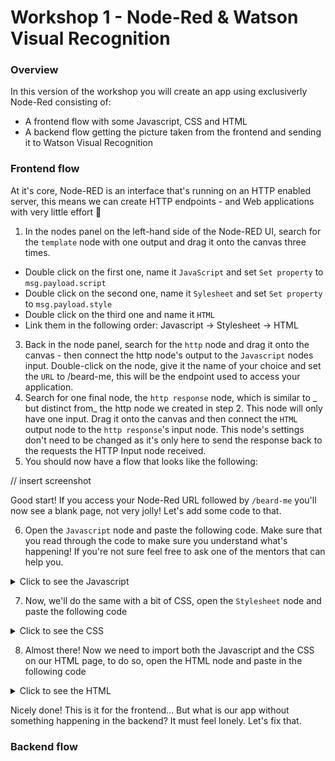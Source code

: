 # Workshop 1 - Node-Red & Watson Visual Recognition

### Overview 

In this version of the workshop you will create an app using exclusiverly Node-Red consisting of: 
* A frontend flow with some Javascript, CSS and HTML
* A backend flow getting the picture taken from the frontend and sending it to Watson Visual Recognition

### Frontend flow

At it's core, Node-RED is an interface that's running on an HTTP enabled server, this means we can create HTTP endpoints - and Web applications with very little effort 🎉

1. In the nodes panel on the left-hand side of the Node-RED UI, search for the `template` node with one output and drag it onto the canvas three times.
  * Double click on the first one, name it `JavaScript` and set `Set property` to `msg.payload.script`
  * Double click on the second one, name it `Sylesheet` and set `Set property` to `msg.payload.style`
  * Double click on the third one and name it `HTML`
  * Link them in the following order: Javascript -> Stylesheet -> HTML
3. Back in the node panel, search for the `http` node and drag it onto the canvas - then connect the http node's output to the `Javascript` nodes input. Double-click on the node, give it the name of your choice and set the `URL` to /beard-me, this will be the endpoint used to access your application.
4. Search for one final node, the `http response` node, which is similar to _ but distinct from_ the http node we created in step 2. This node will only have one input. Drag it onto the canvas and then connect the `HTML` output node to the `http response`'s input node. This node's settings don't need to be changed as it's only here to send the response back to the requests the HTTP Input node received.
5. You should now have a flow that looks like the following:

// insert screenshot

Good start! If you access your Node-Red URL followed by `/beard-me` you'll now see a blank page, not very jolly! Let's add some code to that. 

6. Open the `Javascript` node and paste the following code. Make sure that you read through the code to make sure you understand what's happening! If you're not sure feel free to ask one of the mentors that can help you.
<details>
<summary>Click to see the Javascript</summary>
<p>

```javascript
(function () {

    'use strict';
    // Select the camera element in the DOM
    const camera = document.querySelector('node-red-camera');

    // Event that listens to an event when a picture is taken
    camera.addEventListener('imageavailable', function (data) {
        let img = '<img src="' + data.detail + '" alt="Image before the beard"/>'
        document.body.querySelector('#pic-before').innerHTML = img;
    });

    // Create a new WebSocket connection, we will use this to get the results back from Watson Visual Recogntion
    const WS = new WebSocket('wss://' + window.location.host + '/beard-me');
    WS.onopen = function (e) {
        console.log('WS OPEN:', e);
    };

    // Triggered when we receive a message through the WebSocket
    WS.onmessage = function (e) {
        // If the message contains data
        if (e.data) {
            const face_info = JSON.parse(e.data);
            face_info.images[0].faces.forEach(function (element) {
                // For each face, we store the position values
                var top = element.face_location.top;
                var left = element.face_location.left;
                var width = element.face_location.width;
                var height = element.face_location.height;
                // We create a HTML element containing a beard image
                var beard_elem = '<div class="beard" style="top: '+ (0.50 * height + (top+10)) +'px; left: '+ (left+10) +'px; width: '+ (width - 20) +'px; height: '+ height +'px;"></div>';
                // We add that element to the picture taken
                document.body.querySelector('#pic-before').innerHTML += beard_elem;
            });
        }
    };

    WS.onclose = function (e) {
        console.log('WS CLOSE:', e);
    };

    WS.onerror = function (e) {
        console.log('WS ERROR:', e);
    };

}());
```

</p>
</details>  




7. Now, we'll do the same with a bit of CSS, open the `Stylesheet` node and paste the following code
<details>
<summary>Click to see the CSS</summary>
<p>

```css
/* This is to fix the size of the picture on the page and avoid the beard to be misplaced based on the window size */
#pic-before {
    width: 640px !important;
    height: 480px !important;
    position: relative;
    overflow: hidden;
    flex: 0 0 640px;
}

/* Properties of the beard, you can change the beard image here if you want */
.beard {
  position: absolute;
  display: block;
  /*background-image: url(https://svgshare.com/i/9j4.svg);*/
  background-image: url(https://vignette.wikia.nocookie.net/clubpenguin/images/3/34/FuzzyWhiteBeard.png);
  background-size: 100% 100%;
  background-repeat: no-repeat;
}
.beard img {
  position: absolute;
  display: block;
  width: 100%;
  height: 100%;
  top: 0;
  left: 0;
}
```

</p>
</details>  




8. Almost there! Now we need to import both the Javascript and the CSS on our HTML page, to do so, open the HTML node and paste in the following code
<details>
<summary>Click to see the HTML</summary>
<p>

```html
<!DOCTYPE html>
<html>

<head>
  <meta charset="utf-8">
  <meta name="viewport" content="width=device-width, initial-scale=1">
  <!-- Title of our page -->
  <title>Santa-as-a-Service</title>
  <!-- We import an external framework for style -->
  <link rel="stylesheet" href="https://cdnjs.cloudflare.com/ajax/libs/bulma/0.7.2/css/bulma.min.css">
  <script defer src="https://use.fontawesome.com/releases/v5.3.1/js/all.js"></script>
  <!-- We also import our custom CSS from the previous node using the curly brackets annotation -->
  <style type="text/css">{{{payload.style}}}</style>
  <!-- Import of the webcomponents to insure compatibility accross most browsers -->
  <script src="https://unpkg.com/@webcomponents/custom-elements"></script>
  <script src="https://unpkg.com/@webcomponents/shadydom"></script>
  <script src="/web-components/camera"></script>
</head>

<body>
  <section class="section">
    <div class="container">
      <h1 class="title">
        Santa-as-a-Service
      </h1>
      <p class="subtitle">
        Take a picture of yourself and wait for the magic to happen!
      </p>
    </div>
  </section>
  <section class="section">
    <div class="columns">
      <div class="column" id="upload">
        <node-red-camera data-nr-name="beard-picture" data-nr-type="still"></node-red-camera>
      </div>
      <div id="pic-before" style="height:480px; width:640px;">
        Before
      </div>
    </div>
  </section>

  <!-- Import of our custom Javascript -->
  <script>
    {{{payload.script}}}
  </script>
</body>

</html>
```

</p>
</details>  

Nicely done! This is it for the frontend... But what is our app without something happening in the backend? It must feel lonely. Let's fix that.

### Backend flow
